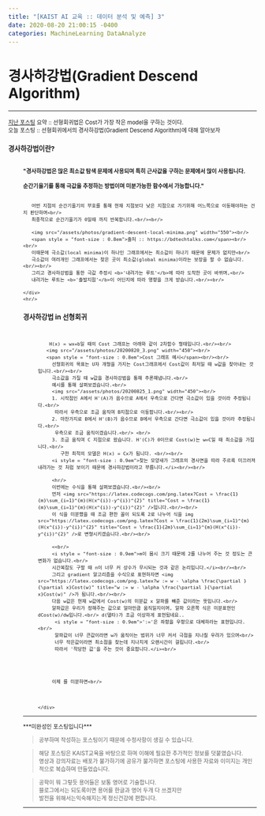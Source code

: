 ```yaml
---
title: "[KAIST AI 교육 :: 데이터 분석 및 예측] 3"
date: 2020-08-20 21:00:15 -0400
categories: MachineLearning DataAnalyze
---
```

# 경사하강법(Gradient Descend Algorithm)

<hr/>
<div style = "font-size :0.8em">
  <a href = "https://can019.github.io/machinelearning/dataanalyze/MachineLearning-AI-2/">지난 포스팅</a> 요약 :: 선형회귀법은 Cost가 가장 작은 model을 구하는 것이다. <br/>
  오늘 포스팅 :: 선형회귀에서의 경사하강법(Gradient Descend Algorithm)에 대해 알아보자
  <div>
    <h3 style = "font-size :1.2em"> 경사하강법이란?</h3><br/>
    <div style = "margin-left : 30px">
       <b>"경사하강법은 많은 최소값 탐색 문제에 사용되며 특히 근사값을 구하는 문제에서 많이 사용됩니다.<br/><br/>
       순간기울기를 통해 극값을 추정하는 방법이며 미분가능한 함수에서 가능합니다."</b><br/><br/>
       
       어떤 지점의 순간기울기의 부호를 통해 현재 지점보다 낮은 지점으로 가기위해 어느쪽으로 이동해야하는 건지 판단하며<br/>
       최종적으로 순간기울기가 0일때 까지 반복합니다.<br/><br/>

       <img src="/assets/photos/gradient-descent-local-minima.png" width="550"><br/>
       <span style = "font-size : 0.8em">출처 :: https://bdtechtalks.com</span><br/><br/>
       이때문에 극소값(local minima)이 하나인 그래프에서는 최소값이 하나기 때문에 문제가 없지만<br/>
       극소값이 여러개인 그래프에서는 찾은 곳이 최소값(global minima)이라는 보장을 할 수 없습니다.<br/><br/>
       그리고 경사하강법을 통한 극값 추정시 <b>'내려가는 루트'</b>에 따라 도착한 곳이 바뀌며,<br/>
       내려가는 루트는 <b>'출발지점'</b>이 어딘지에 따라 영향을 크게 받습니다.<br/><br/>
       
    </div>
    <hr/>
  <div>
    <h3 style = "font-size :1.2em"> 경사하강법 in 선형회귀</h3><br/>
    <div style = "margin-left : 30px">
        
        H(x) = wx+b일 때의 Cost 그래프는 아래와 같이 2차함수 형태입니다.<br/><br/>
       <img src="/assets/photos/20200820_3.png" width="450"><br/>
       <span style = "font-size : 0.8em">Cost 그래프 예시</span><br/><br/>
         선형회귀의 목표는 U자 개형을 가지는 Cost그래프에서 Cost값이 최저일 때 w값을 찾아내는 것입니다.<br/><br/>
         극소값을 가질 때 w값을 경사하강법을 통해 추론해냅니다.<br/>
         예시를 통해 살펴보겠습니다.<br/>
         <img src="/assets/photos/20200825_1.png" width="450"><br/>
         1. 시작점인 A에서 H'(A)가 음수므로 A에서 우측으로 간다면 극소값이 있을 것이라 추정됩니다.<br/>
          따라서 우측으로 조금 움직여 B지점으로 이동합니다.<br/><br/>
         2. 마찬가지로 B에서 H'(B)가 음수므로 B에서 우측으로 간다면 극소값이 있을 것이라 추정됩니다.<br/>
          우측으로 조금 움직이겠습니다.<br/> <br/> 
         3. 조금 움직여 C 지점으로 왔습니다. H'(C)가 0이므로 Cost(w)는 w=C일 때 최소값을 가집니다.<br/>
            구한 최적의 모델은 H(x) = Cx가 됩니다. <br/><br/>
         <i style = "font-size : 0.9em">찾는 모양새가 그래프의 경사면을 따라 주르륵 미끄러져 내려가는 것 처럼 보이기 때문에 경사하강법이라고 부릅니다.</i><br/><br/>
        
         <hr/>
         이번에는 수식을 통해 살펴보겠습니다.<br/><br/>
         먼저 <img src="https://latex.codecogs.com/png.latex?Cost = \frac{1}{m}\sum_{i=1}^{m}(H(x^{i})-y^{i})^{2}" title="Cost = \frac{1}{m}\sum_{i=1}^{m}(H(x^{i})-y^{i})^{2}" />입니다.<br/><br/>
         이 식을 미분했을 때 조금 편한 꼴이 되도록 2로 나누어 식을 img src="https://latex.codecogs.com/png.latex?Cost = \frac{1}{2m}\sum_{i=1}^{m}(H(x^{i})-y^{i})^{2}" title="Cost = \frac{1}{2m}\sum_{i=1}^{m}(H(x^{i})-y^{i})^{2}" />로 변형시키겠습니다.<br/><br/>
         
         <<br/>
         <i style = "font-size : 0.9em">m이 몹시 크기 때문에 2를 나누어 주는 것 정도는 큰 변화가 없습니다.<br/>
         시간복잡도 구할 때 n이 너무 커 상수가 무시되는 것과 같은 논리입니다.</i><br/><br/>
         그리고 gradient 알고리즘을 수식으로 표현하자면 <img src="https://latex.codecogs.com/png.latex?w := w - \alpha \frac{\partial }{\partial x}Cost(w)" title="w := w - \alpha \frac{\partial }{\partial x}Cost(w)" />가 됩니다.<br/><br/>
         다음 w값은 현재 w값에서 Cost(w)의 미분값 x 알파를 빼준 값이라는 뜻입니다.<br/>
         알파값은 우리가 정해주는 값으로 얼마만큼 움직일지이며, 알파 오른쪽 식은 미분표현인 dCost(w)/dw입니다.<br/> d(델타)가 조금 이상하게 표현됬네요..
          <i style = "font-size : 0.9em">':='은 좌항을 우항으로 대체하라는 표현입니다.<br/>
          알파값이 너무 큰값이라면 w가 움직이는 범위가 너무 커서 극점을 지나칠 우려가 있으며<br/>
          너무 작은값이라면 최소점을 찾는데 지나치게 오랜시간이 걸립니다.<br/>
          따라서 '적당한 값'을 주는 것이 중요합니다.</i><br/>




         이제 를 미분하면<br/>
        
         
        
    </div>
  </div>
 </div>


  <hr/>
  ***미완성인 포스팅입니다***<br/>
   <blockquote> 공부하며 작성하는 포스팅이기 때문에 수정사항이 생길 수 있습니다. </blockquote>
  <blockquote>해당 포스팅은 KAIST교육을 바탕으로 하며 이해에 필요한 추가적인 정보를 덧붙였습니다.<br/>
  영상과 강의자료는 배포가 불가하기에 공유가 불가하면 포스팅에 사용한 자료와 이미지는 개인적으로 복습하며 만들었습니다. </blockquote>
  <blockquote> 공학이 뭐 그렇듯 용어들은 보통 영어로 기술합니다.<br/>
    블로그에서는 되도록이면 용어를 한글과 영어 두개 다 쓰겠지만<br/>
    발전을 위해서는익숙해지는게 정신건강에 편합니다.
  </blockquote>
  <hr/>
</div>
